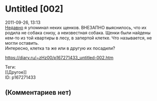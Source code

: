 Untitled [002]
==============

  
2011-09-26, 13:13  
  [Недавно](О%20гречке%20и%20перловке)  я упоминал неких щенков. ВНЕЗАПНО выяснилось, что их родила не собака снизу, а неизвестная собака. Щенки были найдены кем-то из той квартиры в лесу, в запертой клетке. Что называется, не могли оставить.   
  Интересно, клетка та же или в другую их посадили?    
  
<https://diary.ru/~zHz00/p167271433_untitled-002.htm>  
  
Теги:  
[[Другое]]  
ID: p167271433  


(Комментариев нет)
------------------